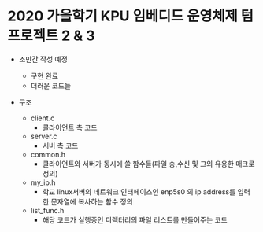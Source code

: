 # 2020 가을학기 KPU 임베디드 운영체제 텀프로젝트 2 & 3

- 조만간 작성 예정
    - 구현 완료
    - 더러운 코드들

- 구조
    - client.c
        - 클라이언트 측 코드
    - server.c
        - 서버 측 코드
    - common.h
        - 클라이언트와 서버가 동시에 쓸 함수들(파일 송,수신 및 그외 유용한 매크로 정의)
    - my_ip.h
        - 학교 linux서버의 네트워크 인터페이스인 enp5s0 의 ip address를 입력한 문자열에 복사하는 함수 정의
    - list_func.h
        - 해당 코드가 실행중인 디렉터리의 파일 리스트를 만들어주는 코드
